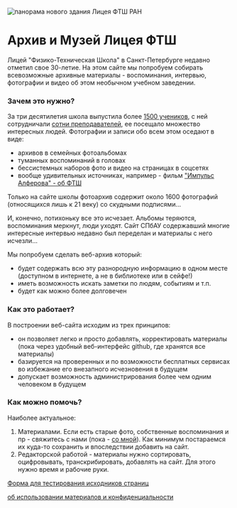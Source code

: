 <!--?title Главная -->

<div>
<br/>
<img src="https://pths-archive.github.io/static/img/pths2transp.png" alt="панорама нового здания Лицея ФТШ РАН" class="full-width"/>
</div>

# Архив и Музей Лицея ФТШ

Лицей "Физико-Техническая Школа" в Санкт-Петербурге недавно отметил свое 30-летие. На этом сайте мы попробуем собирать всевозможные архивные материалы - воспоминания, интервью, фотографии и видео об этом необычном учебном заведении.

### Зачем это нужно?

За три десятилетия школа выпустила более [1500 учеников](http://www.school.ioffe.ru/school/graduates/list.html), с ней сотрудничали [сотни преподавателей](http://www.school.ioffe.ru/staff/teachers_all.html), ее посещало множество интересных людей. Фотографии и записи обо всем этом оседают в виде:

- архивов в семейных фотоальбомах
- туманных воспоминаний в головах
- бессистемных наборов фото и видео на страницах в соцсетях
- вообще удивительных источниках, например - фильм ["Импульс Алферова" - об ФТШ](./other/videos/impulse.html)

Только на сайте школы фотоархив содержит около 1600 фотографий (относящихся лишь к 21 веку) со скудными подписями...

И, конечно, потихоньку все это исчезает. Альбомы теряются, воспоминания меркнут, люди уходят. Сайт СПбАУ содержавший многие интересные интервью недавно был переделан и материалы с него исчезли...

Мы попробуем сделать веб-архив который:

- будет содержать всю эту разнородную информацию в одном месте (доступном в интернете, а не в библиотеке или в сейфе!)
- иметь возможность искать заметки по людям, событиям и т.п.
- будет как можно более долговечен

### Как это работает?

В построении веб-сайта исходим из трех принципов:

- он позволяет легко и просто добавлять, корректировать материалы (пока через удобный веб-интерфейс github, где хранятся все материалы)
- базируется на проверенных и по возможности бесплатных сервисах во избежание его внезапного исчезновения в будущем
- допускает возможность администрирования более чем одним человеком в будущем

### Как можно помочь?

Наиболее актуальное:

1. Материалами. Если есть старые фото, собственные воспоминания и пр - свяжитесь с нами (пока - [со мной](https://vk.com/rodion_gork)). Как минимум постараемся их куда-то сохранить и впоследствии добавить на сайт.
2. Редакторской работой - материалы нужно сортировать, оцифровывать, транскрибировать, добавлять на сайт. Для этого нужно время и рабочие руки.

[Форма для тестирования исходников страниц](./test.php)

[об использовании материалов и конфиденциальности](./policies.html)